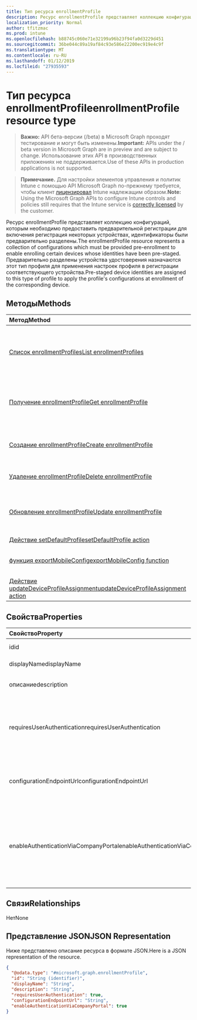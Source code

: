 ```yaml
---
title: Тип ресурса enrollmentProfile
description: Ресурс enrollmentProfile представляет коллекцию конфигураций, которым необходимо предоставить предварительной регистрации для включения регистрация некоторых устройствах, идентификаторы были предварительно разделены. Предварительно разделены устройства удостоверения назначаются этот тип профиля для применения настроек профиля в регистрации соответствующего устройства.
localization_priority: Normal
author: tfitzmac
ms.prod: intune
ms.openlocfilehash: b88745c060e71e32199a96b23f94fa0d3229d451
ms.sourcegitcommit: 36be044c89a19af84c93e586e22200ec919e4c9f
ms.translationtype: MT
ms.contentlocale: ru-RU
ms.lasthandoff: 01/12/2019
ms.locfileid: "27935593"
---
```

# <a name="enrollmentprofile-resource-type"></a><span data-ttu-id="05b84-104">Тип ресурса enrollmentProfile</span><span class="sxs-lookup"><span data-stu-id="05b84-104">enrollmentProfile resource type</span></span>

> <span data-ttu-id="05b84-105">**Важно:** API бета-версии (/beta) в Microsoft Graph проходят тестирование и могут быть изменены.</span><span class="sxs-lookup"><span data-stu-id="05b84-105">**Important:** APIs under the / beta version in Microsoft Graph are in preview and are subject to change.</span></span> <span data-ttu-id="05b84-106">Использование этих API в производственных приложениях не поддерживается.</span><span class="sxs-lookup"><span data-stu-id="05b84-106">Use of these APIs in production applications is not supported.</span></span>

> <span data-ttu-id="05b84-107">**Примечание.** Для настройки элементов управления и политик Intune с помощью API Microsoft Graph по-прежнему требуется, чтобы клиент [лицензировал](https://go.microsoft.com/fwlink/?linkid=839381) Intune надлежащим образом.</span><span class="sxs-lookup"><span data-stu-id="05b84-107">**Note:** Using the Microsoft Graph APIs to configure Intune controls and policies still requires that the Intune service is [correctly licensed](https://go.microsoft.com/fwlink/?linkid=839381) by the customer.</span></span>

<span data-ttu-id="05b84-108">Ресурс enrollmentProfile представляет коллекцию конфигураций, которым необходимо предоставить предварительной регистрации для включения регистрация некоторых устройствах, идентификаторы были предварительно разделены.</span><span class="sxs-lookup"><span data-stu-id="05b84-108">The enrollmentProfile resource represents a collection of configurations which must be provided pre-enrollment to enable enrolling certain devices whose identities have been pre-staged.</span></span> <span data-ttu-id="05b84-109">Предварительно разделены устройства удостоверения назначаются этот тип профиля для применения настроек профиля в регистрации соответствующего устройства.</span><span class="sxs-lookup"><span data-stu-id="05b84-109">Pre-staged device identities are assigned to this type of profile to apply the profile's configurations at enrollment of the corresponding device.</span></span>
## <a name="methods"></a><span data-ttu-id="05b84-110">Методы</span><span class="sxs-lookup"><span data-stu-id="05b84-110">Methods</span></span>
|<span data-ttu-id="05b84-111">Метод</span><span class="sxs-lookup"><span data-stu-id="05b84-111">Method</span></span>|<span data-ttu-id="05b84-112">Возвращаемый тип</span><span class="sxs-lookup"><span data-stu-id="05b84-112">Return Type</span></span>|<span data-ttu-id="05b84-113">Описание</span><span class="sxs-lookup"><span data-stu-id="05b84-113">Description</span></span>|
|:---|:---|:---|
|[<span data-ttu-id="05b84-114">Список enrollmentProfiles</span><span class="sxs-lookup"><span data-stu-id="05b84-114">List enrollmentProfiles</span></span>](../api/intune-enrollment-enrollmentprofile-list.md)|<span data-ttu-id="05b84-115">[enrollmentProfile](../resources/intune-enrollment-enrollmentprofile.md) коллекции</span><span class="sxs-lookup"><span data-stu-id="05b84-115">[enrollmentProfile](../resources/intune-enrollment-enrollmentprofile.md) collection</span></span>|<span data-ttu-id="05b84-116">Свойства списка и связей объектов [enrollmentProfile](../resources/intune-enrollment-enrollmentprofile.md) .</span><span class="sxs-lookup"><span data-stu-id="05b84-116">List properties and relationships of the [enrollmentProfile](../resources/intune-enrollment-enrollmentprofile.md) objects.</span></span>|
|[<span data-ttu-id="05b84-117">Получение enrollmentProfile</span><span class="sxs-lookup"><span data-stu-id="05b84-117">Get enrollmentProfile</span></span>](../api/intune-enrollment-enrollmentprofile-get.md)|<span data-ttu-id="05b84-118">[enrollmentProfile](../resources/intune-enrollment-enrollmentprofile.md);</span><span class="sxs-lookup"><span data-stu-id="05b84-118">[enrollmentProfile](../resources/intune-enrollment-enrollmentprofile.md)</span></span>|<span data-ttu-id="05b84-119">Чтение свойства и связи объекта [enrollmentProfile](../resources/intune-enrollment-enrollmentprofile.md) .</span><span class="sxs-lookup"><span data-stu-id="05b84-119">Read properties and relationships of the [enrollmentProfile](../resources/intune-enrollment-enrollmentprofile.md) object.</span></span>|
|[<span data-ttu-id="05b84-120">Создание enrollmentProfile</span><span class="sxs-lookup"><span data-stu-id="05b84-120">Create enrollmentProfile</span></span>](../api/intune-enrollment-enrollmentprofile-create.md)|<span data-ttu-id="05b84-121">[enrollmentProfile](../resources/intune-enrollment-enrollmentprofile.md);</span><span class="sxs-lookup"><span data-stu-id="05b84-121">[enrollmentProfile](../resources/intune-enrollment-enrollmentprofile.md)</span></span>|<span data-ttu-id="05b84-122">Создание нового объекта [enrollmentProfile](../resources/intune-enrollment-enrollmentprofile.md) .</span><span class="sxs-lookup"><span data-stu-id="05b84-122">Create a new [enrollmentProfile](../resources/intune-enrollment-enrollmentprofile.md) object.</span></span>|
|[<span data-ttu-id="05b84-123">Удаление enrollmentProfile</span><span class="sxs-lookup"><span data-stu-id="05b84-123">Delete enrollmentProfile</span></span>](../api/intune-enrollment-enrollmentprofile-delete.md)|<span data-ttu-id="05b84-124">Нет</span><span class="sxs-lookup"><span data-stu-id="05b84-124">None</span></span>|<span data-ttu-id="05b84-125">Удаляет [enrollmentProfile](../resources/intune-enrollment-enrollmentprofile.md).</span><span class="sxs-lookup"><span data-stu-id="05b84-125">Deletes a [enrollmentProfile](../resources/intune-enrollment-enrollmentprofile.md).</span></span>|
|[<span data-ttu-id="05b84-126">Обновление enrollmentProfile</span><span class="sxs-lookup"><span data-stu-id="05b84-126">Update enrollmentProfile</span></span>](../api/intune-enrollment-enrollmentprofile-update.md)|<span data-ttu-id="05b84-127">[enrollmentProfile](../resources/intune-enrollment-enrollmentprofile.md);</span><span class="sxs-lookup"><span data-stu-id="05b84-127">[enrollmentProfile](../resources/intune-enrollment-enrollmentprofile.md)</span></span>|<span data-ttu-id="05b84-128">Обновление свойства объекта [enrollmentProfile](../resources/intune-enrollment-enrollmentprofile.md) .</span><span class="sxs-lookup"><span data-stu-id="05b84-128">Update the properties of a [enrollmentProfile](../resources/intune-enrollment-enrollmentprofile.md) object.</span></span>|
|[<span data-ttu-id="05b84-129">Действие setDefaultProfile</span><span class="sxs-lookup"><span data-stu-id="05b84-129">setDefaultProfile action</span></span>](../api/intune-enrollment-enrollmentprofile-setdefaultprofile.md)|<span data-ttu-id="05b84-130">Нет</span><span class="sxs-lookup"><span data-stu-id="05b84-130">None</span></span>|<span data-ttu-id="05b84-131">Н/Д</span><span class="sxs-lookup"><span data-stu-id="05b84-131">Not yet documented</span></span>|
|[<span data-ttu-id="05b84-132">функция exportMobileConfig</span><span class="sxs-lookup"><span data-stu-id="05b84-132">exportMobileConfig function</span></span>](../api/intune-enrollment-enrollmentprofile-exportmobileconfig.md)|<span data-ttu-id="05b84-133">Строка</span><span class="sxs-lookup"><span data-stu-id="05b84-133">String</span></span>|<span data-ttu-id="05b84-134">Экспорт конфигурации мобильных устройств</span><span class="sxs-lookup"><span data-stu-id="05b84-134">Exports the mobile configuration</span></span>|
|[<span data-ttu-id="05b84-135">Действие updateDeviceProfileAssignment</span><span class="sxs-lookup"><span data-stu-id="05b84-135">updateDeviceProfileAssignment action</span></span>](../api/intune-enrollment-enrollmentprofile-updatedeviceprofileassignment.md)|<span data-ttu-id="05b84-136">Нет</span><span class="sxs-lookup"><span data-stu-id="05b84-136">None</span></span>|<span data-ttu-id="05b84-137">Н/Д</span><span class="sxs-lookup"><span data-stu-id="05b84-137">Not yet documented</span></span>|

## <a name="properties"></a><span data-ttu-id="05b84-138">Свойства</span><span class="sxs-lookup"><span data-stu-id="05b84-138">Properties</span></span>
|<span data-ttu-id="05b84-139">Свойство</span><span class="sxs-lookup"><span data-stu-id="05b84-139">Property</span></span>|<span data-ttu-id="05b84-140">Тип</span><span class="sxs-lookup"><span data-stu-id="05b84-140">Type</span></span>|<span data-ttu-id="05b84-141">Описание</span><span class="sxs-lookup"><span data-stu-id="05b84-141">Description</span></span>|
|:---|:---|:---|
|<span data-ttu-id="05b84-142">id</span><span class="sxs-lookup"><span data-stu-id="05b84-142">id</span></span>|<span data-ttu-id="05b84-143">Строка</span><span class="sxs-lookup"><span data-stu-id="05b84-143">String</span></span>|<span data-ttu-id="05b84-144">GUID объекта</span><span class="sxs-lookup"><span data-stu-id="05b84-144">The GUID for the object</span></span>|
|<span data-ttu-id="05b84-145">displayName</span><span class="sxs-lookup"><span data-stu-id="05b84-145">displayName</span></span>|<span data-ttu-id="05b84-146">Строка</span><span class="sxs-lookup"><span data-stu-id="05b84-146">String</span></span>|<span data-ttu-id="05b84-147">Имя профиля</span><span class="sxs-lookup"><span data-stu-id="05b84-147">Name of the profile</span></span>|
|<span data-ttu-id="05b84-148">описание</span><span class="sxs-lookup"><span data-stu-id="05b84-148">description</span></span>|<span data-ttu-id="05b84-149">Строка</span><span class="sxs-lookup"><span data-stu-id="05b84-149">String</span></span>|<span data-ttu-id="05b84-150">Описание профиля</span><span class="sxs-lookup"><span data-stu-id="05b84-150">Description of the profile</span></span>|
|<span data-ttu-id="05b84-151">requiresUserAuthentication</span><span class="sxs-lookup"><span data-stu-id="05b84-151">requiresUserAuthentication</span></span>|<span data-ttu-id="05b84-152">Логический</span><span class="sxs-lookup"><span data-stu-id="05b84-152">Boolean</span></span>|<span data-ttu-id="05b84-153">Указывает необходимость проверки подлинности пользователей в профиле</span><span class="sxs-lookup"><span data-stu-id="05b84-153">Indicates if the profile requires user authentication</span></span>|
|<span data-ttu-id="05b84-154">configurationEndpointUrl</span><span class="sxs-lookup"><span data-stu-id="05b84-154">configurationEndpointUrl</span></span>|<span data-ttu-id="05b84-155">Строка</span><span class="sxs-lookup"><span data-stu-id="05b84-155">String</span></span>|<span data-ttu-id="05b84-156">URL-адрес конечной точки конфигурации для подачи заявок</span><span class="sxs-lookup"><span data-stu-id="05b84-156">Configuration endpoint url to use for Enrollment</span></span>|
|<span data-ttu-id="05b84-157">enableAuthenticationViaCompanyPortal</span><span class="sxs-lookup"><span data-stu-id="05b84-157">enableAuthenticationViaCompanyPortal</span></span>|<span data-ttu-id="05b84-158">Логический</span><span class="sxs-lookup"><span data-stu-id="05b84-158">Boolean</span></span>|<span data-ttu-id="05b84-159">Указывает на проверку подлинности с Apple помощник по настройке вместо портала компании.</span><span class="sxs-lookup"><span data-stu-id="05b84-159">Indicates to authenticate with Apple Setup Assistant instead of Company Portal.</span></span>|

## <a name="relationships"></a><span data-ttu-id="05b84-160">Связи</span><span class="sxs-lookup"><span data-stu-id="05b84-160">Relationships</span></span>
<span data-ttu-id="05b84-161">Нет</span><span class="sxs-lookup"><span data-stu-id="05b84-161">None</span></span>
## <a name="json-representation"></a><span data-ttu-id="05b84-162">Представление JSON</span><span class="sxs-lookup"><span data-stu-id="05b84-162">JSON Representation</span></span>
<span data-ttu-id="05b84-163">Ниже представлено описание ресурса в формате JSON.</span><span class="sxs-lookup"><span data-stu-id="05b84-163">Here is a JSON representation of the resource.</span></span>
<!-- {
  "blockType": "resource",
  "keyProperty": "id",
  "@odata.type": "microsoft.graph.enrollmentProfile"
}
-->
``` json
{
  "@odata.type": "#microsoft.graph.enrollmentProfile",
  "id": "String (identifier)",
  "displayName": "String",
  "description": "String",
  "requiresUserAuthentication": true,
  "configurationEndpointUrl": "String",
  "enableAuthenticationViaCompanyPortal": true
}
```





